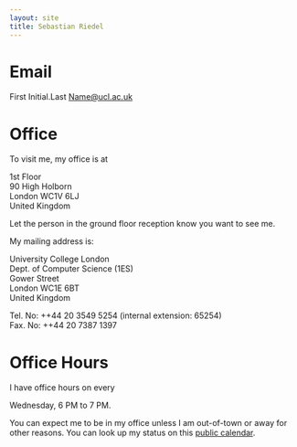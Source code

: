 ```yaml
---
layout: site
title: Sebastian Riedel
---
```


Email
=======
First Initial.Last Name@ucl.ac.uk

Office
=======
To visit me, my office is at

1st Floor<br>
90 High Holborn<br>
London WC1V 6LJ<br>
United Kingdom<br>

Let the person in the ground floor reception know you want to see me.

My mailing address is:

University College London <br/>
Dept. of Computer Science (1ES) <br/>
Gower Street <br/>
London WC1E 6BT <br/>
United Kingdom <br/>

Tel. No: ++44 20 3549 5254 (internal extension: 65254) <br>
Fax. No: ++44 20 7387 1397  

Office Hours
============
I have office hours on every

Wednesday, 6 PM to 7 PM.

You can expect me to be in my office unless I am out-of-town or away for other reasons. You can look up my status on this [public calendar](https://calendar.google.com/calendar/embed?src=4ahbnj9c2hfnkgdvuoqpriqdkg%40group.calendar.google.com&ctz=Europe/London). 
